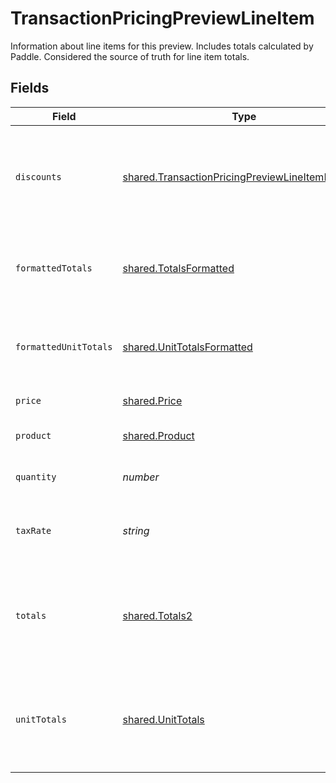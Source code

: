 # TransactionPricingPreviewLineItem

Information about line items for this preview. Includes totals calculated by Paddle. Considered the source of truth for line item totals.


## Fields

| Field                                                                                                                       | Type                                                                                                                        | Required                                                                                                                    | Description                                                                                                                 | Example                                                                                                                     |
| --------------------------------------------------------------------------------------------------------------------------- | --------------------------------------------------------------------------------------------------------------------------- | --------------------------------------------------------------------------------------------------------------------------- | --------------------------------------------------------------------------------------------------------------------------- | --------------------------------------------------------------------------------------------------------------------------- |
| `discounts`                                                                                                                 | [shared.TransactionPricingPreviewLineItemDiscount](../../../sdk/models/shared/transactionpricingpreviewlineitemdiscount.md) | :heavy_minus_sign:                                                                                                          | Array of discounts applied to this preview line item. Empty if no discounts applied.                                        |                                                                                                                             |
| `formattedTotals`                                                                                                           | [shared.TotalsFormatted](../../../sdk/models/shared/totalsformatted.md)                                                     | :heavy_minus_sign:                                                                                                          | The financial breakdown of a charge in the format of a given currency.                                                      |                                                                                                                             |
| `formattedUnitTotals`                                                                                                       | [shared.UnitTotalsFormatted](../../../sdk/models/shared/unittotalsformatted.md)                                             | :heavy_minus_sign:                                                                                                          | Breakdown of the charge for one unit in the format of a given currency.                                                     |                                                                                                                             |
| `price`                                                                                                                     | [shared.Price](../../../sdk/models/shared/price.md)                                                                         | :heavy_minus_sign:                                                                                                          | Represents a price entity.                                                                                                  |                                                                                                                             |
| `product`                                                                                                                   | [shared.Product](../../../sdk/models/shared/product.md)                                                                     | :heavy_minus_sign:                                                                                                          | Represents a product entity.                                                                                                |                                                                                                                             |
| `quantity`                                                                                                                  | *number*                                                                                                                    | :heavy_minus_sign:                                                                                                          | Quantity of this preview line item.                                                                                         |                                                                                                                             |
| `taxRate`                                                                                                                   | *string*                                                                                                                    | :heavy_minus_sign:                                                                                                          | Rate used to calculate tax for this preview line item.                                                                      | 0.2                                                                                                                         |
| `totals`                                                                                                                    | [shared.Totals2](../../../sdk/models/shared/totals2.md)                                                                     | :heavy_minus_sign:                                                                                                          | The financial breakdown of a charge in the lowest denomination of a currency (eg cents for USD).                            |                                                                                                                             |
| `unitTotals`                                                                                                                | [shared.UnitTotals](../../../sdk/models/shared/unittotals.md)                                                               | :heavy_minus_sign:                                                                                                          | Breakdown of the charge for one unit in the lowest denomination of a currency (e.g. cents for USD).                         |                                                                                                                             |